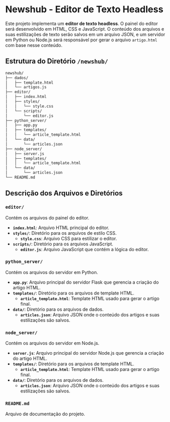 # Newshub - Editor de Texto Headless

Este projeto implementa um **editor de texto headless**. O painel do editor será desenvolvido em HTML, CSS e JavaScript. O conteúdo dos arquivos e suas estilizações de texto serão salvos em um arquivo JSON, e um servidor em Python ou Node.js será responsável por gerar o arquivo `artigo.html` com base nesse conteúdo.

## Estrutura do Diretório `/newshub/`

```bash
newshub/
├── dados/
│   ├── template.html
│   └── artigos.js
├── editor/
│   ├── index.html
│   ├── styles/
│   │   └── style.css
│   └── scripts/
│       └── editor.js
├── python_server/
│   ├── app.py
│   ├── templates/
│   │   └── article_template.html
│   └── data/
│       └── articles.json
├── node_server/
│   ├── server.js
│   ├── templates/
│   │   └── article_template.html
│   └── data/
│       └── articles.json
└── README.md
```

## Descrição dos Arquivos e Diretórios

### `editor/`
Contém os arquivos do painel do editor.

- **`index.html`**: Arquivo HTML principal do editor.
- **`styles/`**: Diretório para os arquivos de estilo CSS.
  - **`style.css`**: Arquivo CSS para estilizar o editor.
- **`scripts/`**: Diretório para os arquivos JavaScript.
  - **`editor.js`**: Arquivo JavaScript que contém a lógica do editor.

### `python_server/`
Contém os arquivos do servidor em Python.

- **`app.py`**: Arquivo principal do servidor Flask que gerencia a criação do artigo HTML.
- **`templates/`**: Diretório para os arquivos de template HTML.
  - **`article_template.html`**: Template HTML usado para gerar o artigo final.
- **`data/`**: Diretório para os arquivos de dados.
  - **`articles.json`**: Arquivo JSON onde o conteúdo dos artigos e suas estilizações são salvos.

### `node_server/`
Contém os arquivos do servidor em Node.js.

- **`server.js`**: Arquivo principal do servidor Node.js que gerencia a criação do artigo HTML.
- **`templates/`**: Diretório para os arquivos de template HTML.
  - **`article_template.html`**: Template HTML usado para gerar o artigo final.
- **`data/`**: Diretório para os arquivos de dados.
  - **`articles.json`**: Arquivo JSON onde o conteúdo dos artigos e suas estilizações são salvos.

### `README.md`
Arquivo de documentação do projeto.